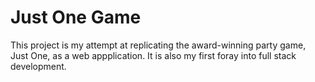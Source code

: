 # Just One Game

This project is my attempt at replicating the award-winning party game, Just One, as a web appplication.
It is also my first foray into full stack development.
